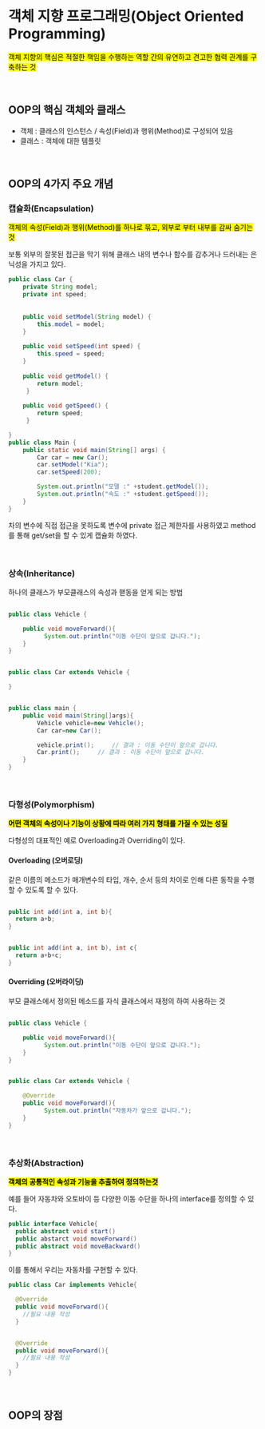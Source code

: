 # 객체 지향 프로그래밍(Object Oriented Programming)

<mark>객체 지향의 핵심은 적절한 책임을 수행하는 역할 간의 유연하고 견고한 협력 관계를 구축하는 것</mark>


</br>


## OOP의 핵심 객체와 클래스
- 객체 : 클래스의 인스턴스 / 속성(Field)과 행위(Method)로 구성되어 있음
- 클래스 : 객체에 대한 템플릿


</br>

## OOP의 4가지 주요 개념

### 캡슐화(Encapsulation)

<mark>객체의 속성(Field)과 행위(Method)를 하나로 묶고, 외부로 부터 내부를 감싸 숨기는 것</mark></br>

보통 외부의 잘못된 접근을 막기 위해 클래스 내의 변수나 함수를 감추거나 드러내는 은닉성을 가지고 있다. 

```java
public class Car {
	private String model;
	private int speed;
	
	
	public void setModel(String model) {
		this.model = model;
	}
	
	public void setSpeed(int speed) {
		this.speed = speed;
	}
	
	public void getModel() {
		return model;
	 }
	
	public void getSpeed() {
		return speed;
	 }

}
public class Main {
	public static void main(String[] args) {
		Car car = new Car();
		car.setModel("Kia");
		car.setSpeed(200);

		System.out.println("모델 :" +student.getModel());
		System.out.println("속도 :" +student.getSpeed());
	}
}

```

차의 변수에 직접 접근을 못하도록 변수에 private 접근 제한자를 사용하였고 method를 통해 get/set을 할 수 있게 캡슐화 하였다. 


</br>




### 상속(Inheritance)
하나의 클래스가 부모클래스의 속성과 핻동을 얻게 되는 방법

```java

public class Vehicle {

    public void moveForward(){
          System.out.println("이동 수단이 앞으로 갑니다.");
    }
}


public class Car extends Vehicle {

}


public class main {
	public void main(String[]args){
		Vehicle vehicle=new Vehicle();
		Car car=new Car();

		vehicle.print();     // 결과 : 이동 수단이 앞으로 갑니다.
		Car.print();     // 결과 : 이동 수단이 앞으로 갑니다.
	}
}


```

</br>

### 다형성(Polymorphism)
<mark>**어떤 객체의 속성이나 기능이 상황에 따라 여러 가지 형태를 가질 수 있는 성질**</mark></br>

다형성의 대표적인 예로 Overloading과 Overriding이 있다. 

#### Overloading (오버로딩)
같은 이름의 메소드가 매개변수의 타입, 개수, 순서 등의 차이로 인해 다른 동작을 수행할 수 있도록 할 수 있다.

```java

public int add(int a, int b){
  return a+b;
}


public int add(int a, int b), int c{
  return a+b+c;
}

```

#### Overriding (오버라이딩)
부모 클래스에서 정의된 메소드를 자식 클래스에서 재정의 하여 사용하는 것

```java

public class Vehicle {

    public void moveForward(){
          System.out.println("이동 수단이 앞으로 갑니다.");
    }
}


public class Car extends Vehicle {

    @Override
    public void moveForward(){
          System.out.println("자동차가 앞으로 갑니다.");
    }
}

```


</br>


### 추상화(Abstraction)
<mark>**객체의 공통적인 속성과 기능을 추출하여 정의하는것**</mark>

예를 들어 자동차와 오토바이 등 다양한 이동 수단을 하나의 interface를 정의할 수 있다.

```java
public interface Vehicle{
  public abstract void start()
  public abstarct void moveForward()
  public abstract void moveBackward()
}

```

이를 통해서 우리는 자동차를 구현할 수 있다.

```java
public class Car implements Vehicle{

  @Override
  public void moveForward(){
    //필요 내용 작성 
  }


  @Override
  public void moveForward(){
    //필요 내용 작성
  }
}
```

</br>


## OOP의 장점

